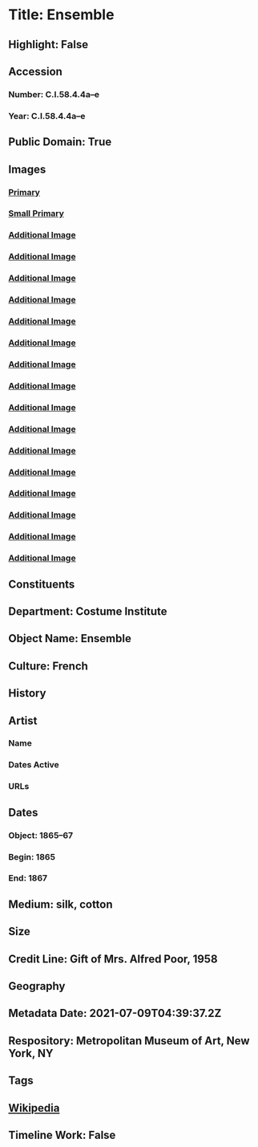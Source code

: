 # Title: Ensemble
## Highlight: False
## Accession
### Number: C.I.58.4.4a–e
### Year: C.I.58.4.4a–e
## Public Domain: True
## Images
### [Primary](https://images.metmuseum.org/CRDImages/ci/original/DP272773.jpg)
### [Small Primary](https://images.metmuseum.org/CRDImages/ci/web-large/DP272773.jpg)
### [Additional Image](https://images.metmuseum.org/CRDImages/ci/original/EC_085R1_72U.jpg)
### [Additional Image](https://images.metmuseum.org/CRDImages/ci/original/DP269013.jpg)
### [Additional Image](https://images.metmuseum.org/CRDImages/ci/original/DP272772.jpg)
### [Additional Image](https://images.metmuseum.org/CRDImages/ci/original/CI58.4.4_CI62.35.1_CI62.35.2.jpg)
### [Additional Image](https://images.metmuseum.org/CRDImages/ci/original/C.I.58.4.4acd_F.jpg)
### [Additional Image](https://images.metmuseum.org/CRDImages/ci/original/C.I.58.4.4acd_S.jpg)
### [Additional Image](https://images.metmuseum.org/CRDImages/ci/original/C.I.58.4.4acd_TQR.jpg)
### [Additional Image](https://images.metmuseum.org/CRDImages/ci/original/C.I.58.4.4acd_B.jpg)
### [Additional Image](https://images.metmuseum.org/CRDImages/ci/original/C.I.58.4.4a_d.jpg)
### [Additional Image](https://images.metmuseum.org/CRDImages/ci/original/C.I.58.4.4a_d2.jpg)
### [Additional Image](https://images.metmuseum.org/CRDImages/ci/original/C.I.58.4.4a_d3.jpg)
### [Additional Image](https://images.metmuseum.org/CRDImages/ci/original/C.I.58.4.4bce_F.jpg)
### [Additional Image](https://images.metmuseum.org/CRDImages/ci/original/C.I.58.4.4bce_B.jpg)
### [Additional Image](https://images.metmuseum.org/CRDImages/ci/original/C.I.58.4.4bce_d.jpg)
### [Additional Image](https://images.metmuseum.org/CRDImages/ci/original/C.I.58.4.4b_label.jpg)
### [Additional Image](https://images.metmuseum.org/CRDImages/ci/original/C.I.58.4.4e_F.jpg)
## Constituents
## Department: Costume Institute
## Object Name: Ensemble
## Culture: French
## History
## Artist
### Name
### Dates Active
### URLs
## Dates
### Object: 1865–67
### Begin: 1865
### End: 1867
## Medium: silk, cotton
## Size
## Credit Line: Gift of Mrs. Alfred Poor, 1958
## Geography
## Metadata Date: 2021-07-09T04:39:37.2Z
## Respository: Metropolitan Museum of Art, New York, NY
## Tags
## [Wikipedia](https://www.wikidata.org/wiki/Q100706372)
## Timeline Work: False